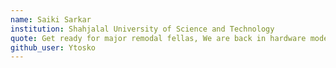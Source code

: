 ```yaml
---
name: Saiki Sarkar
institution: Shahjalal University of Science and Technology
quote: Get ready for major remodal fellas, We are back in hardware mode!
github_user: Ytosko
---
```

